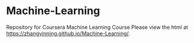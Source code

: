 # Machine-Learning
Repository for Coursera Machine Learning Course
Please view the html at https://zhangyinning.github.io/Machine-Learning/.
